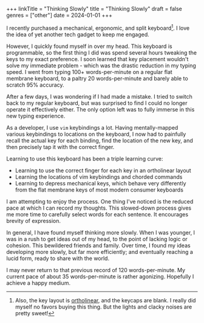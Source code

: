 +++
linkTitle = "Thinking Slowly"
title = "Thinking Slowly"
draft = false
genres = ["other"]
date = 2024-01-01
+++

I recently purchased a mechanical, ergonomic, and split keyboard[^more]. I love the idea of yet another tech gadget to keep me engaged.

However, I quickly found myself in over my head. This keyboard is programmable, so the first thing I did was spend several hours tweaking the keys to my exact preference. I soon learned that key placement wouldn't solve my immediate problem - which was the drastic reduction in my typing speed. I went from typing 100+ words-per-minute on a regular flat membrane keyboard, to a paltry 20 words-per-minute and barely able to scratch 95% accuracy.

After a few days, I was wondering if I had made a mistake. I tried to switch back to my regular keyboard, but was surprised to find I could no longer operate it effectively either. The only option left was to fully immerse in this new typing experience.

As a developer, I use `vim` keybindings a lot. Having mentally-mapped various keybindings to locations on the keyboard, I now had to painfully recall the actual key for each binding, find the location of the new key, and then precisely tap it with the correct finger.

Learning to use this keyboard has been a triple learning curve:

- Learning to use the correct finger for each key in an ortholinear layout 
- Learning the locations of vim keybindings and chorded commands
- Learning to depress mechanical keys, which behave very differently from the flat membrane keys of most modern consumer keyboards

I am attempting to enjoy the process. One thing I've noticed is the reduced pace at which I can record my thoughts. This slowed-down process gives me more time to carefully select words for each sentence. It encourages brevity of expression.  

In general, I have found myself thinking more slowly. When I was younger, I was in a rush to get ideas out of my head, to the point of lacking logic or cohesion. This bewildered friends and family. Over time, I found my ideas developing more slowly, but far more efficiently; and eventually reaching a lucid form, ready to share with the world.

I may never return to that previous record of 120 words-per-minute. My current pace of about 35 words-per-minute is rather agonizing. Hopefully I achieve a happy medium.

[^more]: Also, the key layout is [ortholinear](https://en.wikipedia.org/wiki/Ergonomic_keyboard#Vertical_column_layout), and the keycaps are blank. I really did myself no favors buying this thing. But the lights and clacky noises are pretty sweet!
